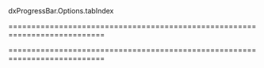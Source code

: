 <!--id-->dxProgressBar.Options.tabIndex<!--/id-->
===========================================================================
<!--hidden--><!--/hidden-->
===========================================================================

